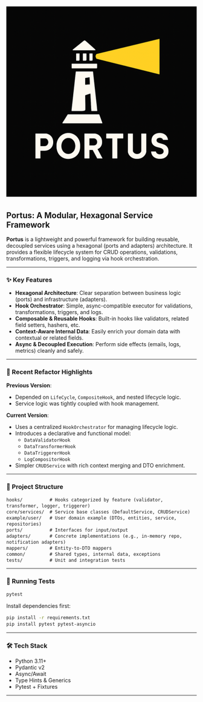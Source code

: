 # ![Portus Logo](docs/logo.png)

## Portus: A Modular, Hexagonal Service Framework

**Portus** is a lightweight and powerful framework for building reusable, decoupled services using a hexagonal (ports and adapters) architecture. It provides a flexible lifecycle system for CRUD operations, validations, transformations, triggers, and logging via hook orchestration.

---

### ✨ Key Features

- **Hexagonal Architecture**: Clear separation between business logic (ports) and infrastructure (adapters).
- **Hook Orchestrator**: Simple, async-compatible executor for validations, transformations, triggers, and logs.
- **Composable & Reusable Hooks**: Built-in hooks like validators, related field setters, hashers, etc.
- **Context-Aware Internal Data**: Easily enrich your domain data with contextual or related fields.
- **Async & Decoupled Execution**: Perform side effects (emails, logs, metrics) cleanly and safely.

---

### 🔁 Recent Refactor Highlights

**Previous Version**:
- Depended on `LifeCycle`, `CompositeHook`, and nested lifecycle logic.
- Service logic was tightly coupled with hook management.

**Current Version**:
- Uses a centralized `HookOrchestrator` for managing lifecycle logic.
- Introduces a declarative and functional model:
  - `DataValidatorHook`
  - `DataTransformerHook`
  - `DataTriggererHook`
  - `LogCompositorHook`
- Simpler `CRUDService` with rich context merging and DTO enrichment.

---

### 📁 Project Structure

```
hooks/          # Hooks categorized by feature (validator, transformer, logger, triggerer)
core/services/  # Service base classes (DefaultService, CRUDService)
example/user/   # User domain example (DTOs, entities, service, repositories)
ports/          # Interfaces for input/output
adapters/       # Concrete implementations (e.g., in-memory repo, notification adapters)
mappers/        # Entity-to-DTO mappers
common/         # Shared types, internal data, exceptions
tests/          # Unit and integration tests
```

---

### 🧪 Running Tests

```bash
pytest
```

Install dependencies first:

```bash
pip install -r requirements.txt
pip install pytest pytest-asyncio
```

---

### 🛠️ Tech Stack

- Python 3.11+
- Pydantic v2
- Async/Await
- Type Hints & Generics
- Pytest + Fixtures

---
